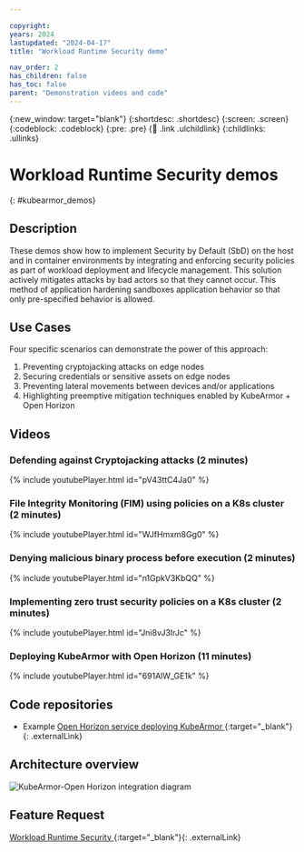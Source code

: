 ```yaml
---

copyright: 
years: 2024
lastupdated: "2024-04-17"
title: "Workload Runtime Security demo"

nav_order: 2
has_children: false
has_toc: false
parent: "Demonstration videos and code"
---
```


{:new_window: target="blank"}
{:shortdesc: .shortdesc}
{:screen: .screen}
{:codeblock: .codeblock}
{:pre: .pre}
{:child: .link .ulchildlink}
{:childlinks: .ullinks}

# Workload Runtime Security demos
{: #kubearmor_demos}

## Description

These demos show how to implement Security by Default (SbD) on the host and in container environments by integrating and enforcing security policies as part of workload deployment and lifecycle management.  This solution actively mitigates attacks by bad actors so that they cannot occur.  This method of application hardening sandboxes application behavior so that only pre-specified behavior is allowed.

## Use Cases

Four specific scenarios can demonstrate the power of this approach:

1. Preventing cryptojacking attacks on edge nodes
2. Securing credentials or sensitive assets on edge nodes
3. Preventing lateral movements between devices and/or applications
4. Highlighting preemptive mitigation techniques enabled by KubeArmor + Open Horizon

## Videos

### Defending against Cryptojacking attacks (2 minutes)

{% include youtubePlayer.html id="pV43ttC4Ja0" %}

### File Integrity Monitoring (FIM) using policies on a K8s cluster (2 minutes)

{% include youtubePlayer.html id="WJfHmxm8Gg0" %}

### Denying malicious binary process before execution (2 minutes)

{% include youtubePlayer.html id="n1GpkV3KbQQ" %}

### Implementing zero trust security policies on a K8s cluster (2 minutes)

{% include youtubePlayer.html id="Jni8vJ3IrJc" %}

### Deploying KubeArmor with Open Horizon (11 minutes)

{% include youtubePlayer.html id="691AlW_GE1k" %}

## Code repositories

* Example [Open Horizon service deploying KubeArmor ](https://github.com/open-horizon/kubearmor-integration){:target="_blank"}{: .externalLink}

## Architecture overview

![KubeArmor-Open Horizon integration diagram](https://github.com/open-horizon/kubearmor-integration/raw/main/docs/OH-edge-kubearmor.png)

## Feature Request

[Workload Runtime Security ](https://wiki.lfedge.org/display/OH/OH+Agent+and+Edge+Workload+Runtime+Security){:target="_blank"}{: .externalLink}